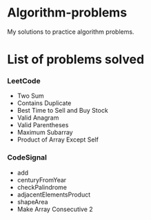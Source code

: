 # Algorithm-problems

My solutions to practice algorithm problems.

# List of problems solved

### LeetCode
- Two Sum
- Contains Duplicate
- Best Time to Sell and Buy Stock
- Valid Anagram
- Valid Parentheses
- Maximum Subarray
- Product of Array Except Self

### CodeSignal
- add
- centuryFromYear
- checkPalindrome
- adjacentElementsProduct
- shapeArea
- Make Array Consecutive 2
